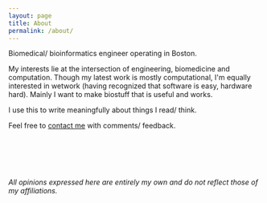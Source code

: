 ```yaml
---
layout: page
title: About
permalink: /about/
---
```

Biomedical/ bioinformatics engineer operating in Boston.  

My interests lie at the intersection of engineering, biomedicine and
computation. Though my latest work is mostly computational, I'm equally 
interested in wetwork (having recognized that software is easy, hardware 
hard). Mainly I want to make biostuff that is useful and works.

I use this to write meaningfully about things I read/ think. 

Feel free to [contact me](mailto:tfarrell01@gmail.com) with comments/ feedback.  

<!--
Along with standard links to professional info and (oft-neglected)
social media, you'll find here writings on various topics that I 
think about. Sometimes these discuss specific ideas related to
my work (at the intersection of computation, engineering and biology/
medicine). Often however they deal more abstractly in math, 
technology and science; as writing "generally" seems to help develop/
solidify ideas "specifically" (probably due somehow with  
<a href="link">this</a>). 
--> 
<!--
If I was in the manner of giving a name to this <strike>blog</strike>
set of writings, it might be called "of measure and machine". Or just
as easily "portraits by an (bio)engineer as a young man". Or probably
some other equally arbitrary/gratuitous set of strings, meant to rapture 
souls and convey intelligent coolness. Ado, I'm not. You'll have
to take this/ these for exactly what's written, not what's advertised. 
--> 

<br>
<br>
<br>
<br>

*All opinions expressed here are entirely my own and do not reflect 
those of my affiliations.* 

<!--**Note: I am a recent MS grad, but am currently on an OCONUS mission as
an Army Reservist.  I'll be seeking employment upon return in Spring 2017.**--> 